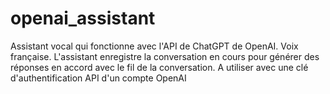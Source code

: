 # openai_assistant
Assistant vocal qui fonctionne avec l'API de ChatGPT de OpenAI. Voix française. 
L'assistant enregistre la conversation en cours pour générer des réponses en accord avec le fil de la conversation. 
A utiliser avec une clé d'authentification API d'un compte OpenAI
